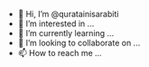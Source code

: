 - 👋 Hi, I’m @quratainisarabiti
- 👀 I’m interested in ...
- 🌱 I’m currently learning ...
- 💞️ I’m looking to collaborate on ...
- 📫 How to reach me ...

<!---
quratainisarabiti/quratainisarabiti is a ✨ special ✨ repository because its `README.md` (this file) appears on your GitHub profile.
You can click the Preview link to take a look at your changes.
--->
